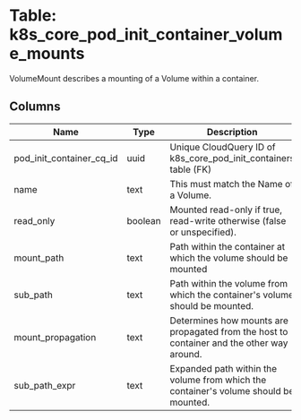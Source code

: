 
# Table: k8s_core_pod_init_container_volume_mounts
VolumeMount describes a mounting of a Volume within a container.
## Columns
| Name        | Type           | Description  |
| ------------- | ------------- | -----  |
|pod_init_container_cq_id|uuid|Unique CloudQuery ID of k8s_core_pod_init_containers table (FK)|
|name|text|This must match the Name of a Volume.|
|read_only|boolean|Mounted read-only if true, read-write otherwise (false or unspecified).|
|mount_path|text|Path within the container at which the volume should be mounted|
|sub_path|text|Path within the volume from which the container's volume should be mounted.|
|mount_propagation|text|Determines how mounts are propagated from the host to container and the other way around.|
|sub_path_expr|text|Expanded path within the volume from which the container's volume should be mounted.|
